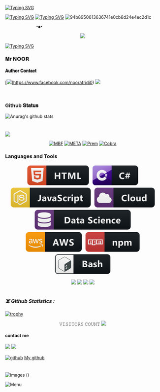 [![Typing SVG](https://readme-typing-svg.herokuapp.com?font=Cool&color=%23F7671C&center=true&vCenter=true&lines=Ⓞ︎Ⓦ︎Ⓝ︎Ⓔ︎Ⓡ︎+𝗠𝗿+𝗡𝗢𝗢𝗥)](https://git.io/typing-svg)


[![Typing SVG](https://readme-typing-svg.herokuapp.com?font=Cool&color=%23F7671C&center=true&vCenter=true&lines=WELCOME+TO+MY+WORLD+)](https://git.io/typing-svg)
 [![Typing SVG](https://readme-typing-svg.herokuapp.com?font=Cool&color=%239766FF&center=true&vCenter=true&lines=HaxooR+Evil+THE+BRAND+!;HATERX+MAKES+MEH+FAMOUS+)](https://git.io/typing-svg)
![94b8950613636741e0cb8d24e4ec2d1c](https://user-images.githubusercontent.com/72184388/115982559-89883200-a5b5-11eb-8b23-10b9099f5d68.gif)

 
                  •●•
   </p>

<p align="center">
<img src="https://giffiles.alphacoders.com/120/120248.gif">
</p>
<p align="center">

[![Typing SVG](https://readme-typing-svg.herokuapp.com?font=Cool&color=%23F7671C&center=true&vCenter=true&lines=FUCK+LOL+🖕🏼+🖕🏼+%3A)](https://git.io/typing-svg)
### 𝐌𝐫  𝗡𝗢𝗢𝗥
#### 𝐀𝐮𝐭𝐡𝐨𝐫 𝐂𝐨𝐧𝐭𝐚𝐜𝐭 
[![](https://img.shields.io/badge/Facebook-blue?logo=Facebook&logoColor=blue&labelColor=black)]https://www.facebook.com/noorafridi0)
[![](https://img.shields.io/badge/Whatsapp-CHAT-red?logo=Whatsapp&logoColor=Brightgreen&labelColor=night)](https://wa.me/994401850?text=Asalamualaikum+Bro) <br><br>
#
### Github 𝐒𝐭𝐚𝐭𝐮𝐬
![Anurag's github stats](https://github-readme-stats.vercel.app/api?username=NOOR-EH&show_icons=true&theme=radical)<br>
#
<img align="center" src="https://github-readme-stats.anuraghazra1.vercel.app/api/top-langs/?username=MohsinTheLegend&layout=compact&theme=chartreuse-dark" />

<p align="center">
<a href="https://github.com/NOOR-EH/MBF"><img title="MBF" src="https://github-readme-stats.vercel.app/api/pin/?username=NOOR-EH&repo=MBF&theme=vision-friendly-dark"></a>
<a href="https://github.com/NOOR-EH/META"><img title="META" src="https://github-readme-stats.vercel.app/api/pin/?username=NOOR-EH&repo=META&theme=dark"></a>
<a href="https://github.com/NOOR-EH/Prem"><img title="Prem" src="https://github-readme-stats.vercel.app/api/pin/?username=NOOR-EH&repo=Prem&theme=vision-friendly-dark"></a>
 <a href="https://github.com/NOOR-EH/Cobra"><img title="Cobra" src="https://github-readme-stats.vercel.app/api/pin/?username=NOOR-EH&repo=Cobra&theme=tokyonight"></a>


### Languages and Tools
</p>

<p align="center">
<img src="https://raw.githubusercontent.com/8bithemant/8bithemant/master/svg/dev/languages/html.svg" alt="Twitter" style="vertical-align:top; margin:4px"> <img src="https://raw.githubusercontent.com/8bithemant/8bithemant/master/svg/dev/languages/csharp.svg"alt="Twitter" style="vertical-align:top; margin:4px"> <img src="https://raw.githubusercontent.com/8bithemant/8bithemant/master/svg/dev/languages/js.svg" alt="Twitter" style="vertical-align:top; margin:4px"> <img src="https://raw.githubusercontent.com/8bithemant/8bithemant/master/svg/dev/misc/cloud.svg" alt="Twitter" style="vertical-align:top; margin:4px"> <img src="https://raw.githubusercontent.com/8bithemant/8bithemant/master/svg/dev/misc/datascience.svg" alt="Twitter" style="vertical-align:top; margin:4px"> <img src="https://raw.githubusercontent.com/8bithemant/8bithemant/master/svg/dev/services/aws.svg" alt="Twitter" style="vertical-align:top; margin:4px"> <img src="https://raw.githubusercontent.com/8bithemant/8bithemant/master/svg/dev/services/npm.svg" alt="Twitter" style="vertical-align:top; margin:4px"> <img src="https://raw.githubusercontent.com/8bithemant/8bithemant/master/svg/dev/tools/bash.svg" alt="Twitter" style="vertical-align:top; margin:4px">
 </p>
<p align="center">
<code><a href="https://www.python.org/" target="_blank"><img height="50" src="https://www.vectorlogo.zone/logos/python/python-ar21.svg"></a></code>
<code><a href="https://www.linux.org/" target="_blank"><img height="50" src="https://www.vectorlogo.zone/logos/linux/linux-ar21.svg"></a></code>
<code><a href="https://reactjs.org/" target="_blank"><img height="50" src="https://www.vectorlogo.zone/logos/reactjs/reactjs-ar21.svg"></a></code>
<code><a href="https://www.docker.com/" target="_blank"><img height="50" src="https://www.vectorlogo.zone/logos/docker/docker-official.svg"></a></code>
<br/><br/>
</p>

<h3><b><i>☠️ Github Statistics :</i></b></h3>
<a href="https://github.com/NOOR-EH"><img title="trophy" src="https://github-profile-trophy.vercel.app/?username=NOOR-EH&theme=monokai"></a>
</p>  
<p align="center"> 
 𝚅𝙸𝚂𝙸𝚃𝙾𝚁𝚂 𝙲𝙾𝚄𝙽𝚃
 <img src="https://profile-counter.glitch.me/NOOR-EH/count.svg" />
</p>

#### contact me
[![](https://img.shields.io/badge/Facebook-blue?logo=Facebook&logoColor=blue&labelColor=white)](https://www.facebook.com/noorafridi0)
[![](https://img.shields.io/badge/Whatsapp-CHAT-red?logo=Whatsapp&logoColor=Brightgreen&labelColor=white)](https://wa.me/994401850?text=Asalamualaikum+Bro) <br><br>
[<img src='https://cdn.jsdelivr.net/npm/simple-icons@3.0.1/icons/github.svg' alt='github' height='40'>](https://github.com/NOOR-EH) <a href="https://github.com/NOOR-EH">My github</a>  
#
![images ()](https://user-images.githubusercontent.com/79760783/142288494-ad27efef-b287-4eb1-b585-0ffba59895e1.jpeg)

<img src="https://github.com/ROMI-AFRZL/ROMIAFRZL/blob/main/Ngentod/status_me_status_90e259db678545f49a41faf12e095d58.jpg" width="640" title="Menu" alt="Menu">
 
